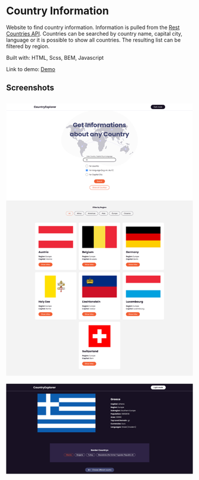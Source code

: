 # Country Information

Website to find country information. Information is pulled from the [Rest Countries API](https://restcountries.eu/). Countries can be searched by country name, capital city, language or it is possible to show all countries. The resulting list can be filtered by region.

Built with: HTML, Scss, BEM, Javascript

Link to demo: [Demo](https://stefanturner.ch/countries/)
## Screenshots

![](screenshot.jpg)
----
![](screenshot2.jpg)

